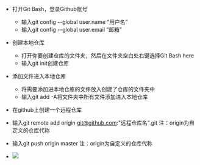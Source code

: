 - 打开Git Bash，登录Github账号     

  + 输入git config --global user.name “用户名” 
  + 输入git config --global user.email “邮箱”

- 创建本地仓库

  - 打开你要创建仓库的文件夹，然后在文件夹空白处右键选择Git Bash here 
  - 输入git init创建仓库

- 添加文件进入本地仓库

  + 将需要添加进本地仓库的文件放入创建了仓库的文件夹中
  + 输入git add -A将文件夹中所有文件添加进入本地仓库

- 在github上创建一个远程仓库

- 输入git remote add origin git@github.com:"远程仓库名".git          注：origin为自定义的仓库代称

- 输入git push origin master          注：origin为自定义的仓库代称

- ![](D:\Git\QQ图片20181207225749.png)

   

  

  

  

  

  